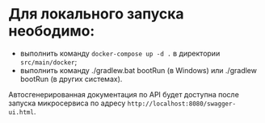 # Для локального запуска неободимо:

- выполнить команду `docker-compose up -d .` в директории `src/main/docker`;
- выполнить команду ./gradlew.bat bootRun (в Windows) или ./gradlew bootRun (в других системах).

Автосгенерированная документация по API будет доступна после запуска микросервиса по адресу `http://localhost:8080/swagger-ui.html`.
